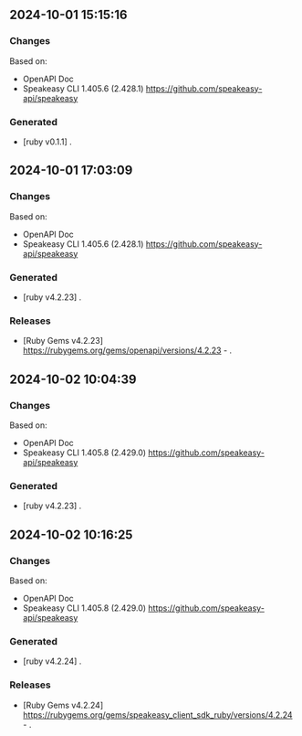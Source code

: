 

## 2024-10-01 15:15:16
### Changes
Based on:
- OpenAPI Doc  
- Speakeasy CLI 1.405.6 (2.428.1) https://github.com/speakeasy-api/speakeasy
### Generated
- [ruby v0.1.1] .

## 2024-10-01 17:03:09
### Changes
Based on:
- OpenAPI Doc  
- Speakeasy CLI 1.405.6 (2.428.1) https://github.com/speakeasy-api/speakeasy
### Generated
- [ruby v4.2.23] .
### Releases
- [Ruby Gems v4.2.23] https://rubygems.org/gems/openapi/versions/4.2.23 - .

## 2024-10-02 10:04:39
### Changes
Based on:
- OpenAPI Doc  
- Speakeasy CLI 1.405.8 (2.429.0) https://github.com/speakeasy-api/speakeasy
### Generated
- [ruby v4.2.23] .

## 2024-10-02 10:16:25
### Changes
Based on:
- OpenAPI Doc  
- Speakeasy CLI 1.405.8 (2.429.0) https://github.com/speakeasy-api/speakeasy
### Generated
- [ruby v4.2.24] .
### Releases
- [Ruby Gems v4.2.24] https://rubygems.org/gems/speakeasy_client_sdk_ruby/versions/4.2.24 - .